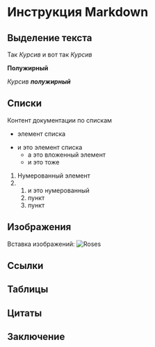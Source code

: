 # Инструкция Markdown


## Выделение текста

Так *Курсив* и вот так _Курсив_

**Полужирный**

_Курсив **полужирный**_

## Списки
Контент документации по спискам
- элемент списка
* и это элемент списка
  - а это вложенный элемент
  * и это тоже

1. Нумерованный элемент
2. 1. и это нумерованный
   2. пункт
   3. пункт

## Изображения

Вставка изображений:
![Roses](roses.jpg)

## Ссылки

## Таблицы

## Цитаты

## Заключение